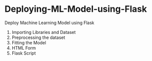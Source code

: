 # Deploying-ML-Model-using-Flask
Deploy Machine Learning Model using Flask

1. Importing Libraries and Dataset
2. Preprocessing the dataset
3. Fitting the Model
4. HTML Form
5. Flask Script
